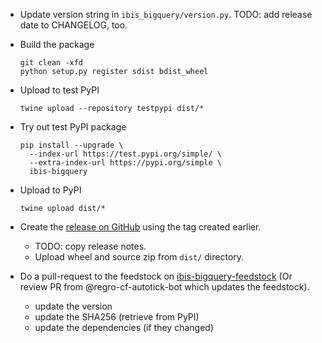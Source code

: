 
*   Update version string in `ibis_bigquery/version.py`. TODO: add release date
    to CHANGELOG, too.

*   Build the package

        git clean -xfd
        python setup.py register sdist bdist_wheel


*   Upload to test PyPI

        twine upload --repository testpypi dist/*

*   Try out test PyPI package

        pip install --upgrade \
          --index-url https://test.pypi.org/simple/ \
          --extra-index-url https://pypi.org/simple \
          ibis-bigquery

*   Upload to PyPI

        twine upload dist/*


*   Create the [release on
    GitHub](https://github.com/ibis-project/ibis-bigquery/releases/new) using
    the tag created earlier.

    *   TODO: copy release notes.
    *   Upload wheel and source zip from `dist/` directory.

*   Do a pull-request to the feedstock on
    [ibis-bigquery-feedstock](https://github.com/conda-forge/ibis-bigquery-feedstock/)
    (Or review PR from @regro-cf-autotick-bot which updates the feedstock).

    *   update the version
    *   update the SHA256 (retrieve from PyPI)
    *   update the dependencies (if they changed)
